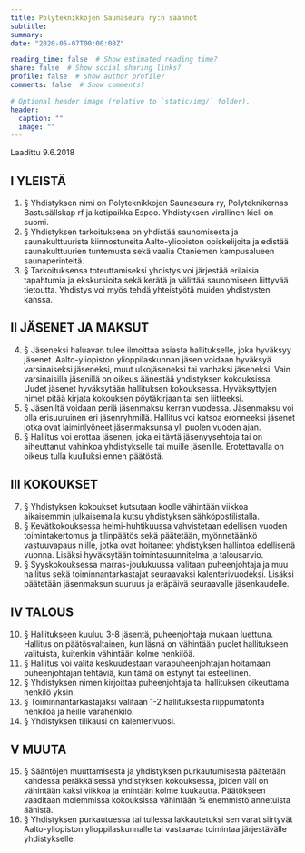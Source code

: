 ```yaml
---
title: Polyteknikkojen Saunaseura ry:n säännöt
subtitle:
summary:
date: "2020-05-07T00:00:00Z"

reading_time: false  # Show estimated reading time?
share: false  # Show social sharing links?
profile: false  # Show author profile?
comments: false  # Show comments?

# Optional header image (relative to `static/img/` folder).
header:
  caption: ""
  image: ""
---
```


Laadittu 9.6.2018

## I YLEISTÄ
1) § Yhdistyksen nimi on Polyteknikkojen Saunaseura ry, Polyteknikernas Bastusällskap rf ja kotipaikka Espoo. Yhdistyksen virallinen kieli on suomi.
2) § Yhdistyksen tarkoituksena on yhdistää saunomisesta ja saunakulttuurista kiinnostuneita Aalto-yliopiston opiskelijoita ja edistää saunakulttuurien tuntemusta sekä vaalia Otaniemen kampusalueen saunaperinteitä.
3) § Tarkoituksensa toteuttamiseksi yhdistys voi järjestää erilaisia tapahtumia ja ekskursioita sekä kerätä ja välittää saunomiseen liittyvää tietoutta. Yhdistys voi myös tehdä yhteistyötä muiden yhdistysten kanssa.

## II JÄSENET JA MAKSUT
4) § Jäseneksi haluavan tulee ilmoittaa asiasta hallitukselle, joka hyväksyy jäsenet. Aalto-yliopiston ylioppilaskunnan jäsen voidaan hyväksyä varsinaiseksi jäseneksi, muut ulkojäseneksi tai vanhaksi jäseneksi. Vain varsinaisilla jäsenillä on oikeus äänestää yhdistyksen kokouksissa. Uudet jäsenet hyväksytään hallituksen kokouksessa. Hyväksyttyjen nimet pitää kirjata kokouksen pöytäkirjaan tai sen liitteeksi.
5) § Jäseniltä voidaan periä jäsenmaksu kerran vuodessa. Jäsenmaksu voi olla erisuuruinen eri jäsenryhmillä. Hallitus voi katsoa eronneeksi jäsenet jotka ovat laiminlyöneet jäsenmaksunsa yli puolen vuoden ajan.
6) § Hallitus voi erottaa jäsenen, joka ei täytä jäsenyysehtoja tai on aiheuttanut vahinkoa yhdistykselle tai muille jäsenille. Erotettavalla on oikeus tulla kuulluksi ennen päätöstä.

## III KOKOUKSET
7) § Yhdistyksen kokoukset kutsutaan koolle vähintään viikkoa aikaisemmin julkaisemalla kutsu yhdistyksen sähköpostilistalla.
8) § Kevätkokouksessa helmi-huhtikuussa vahvistetaan edellisen vuoden toimintakertomus ja tilinpäätös sekä päätetään, myönnetäänkö vastuuvapaus niille, jotka ovat hoitaneet yhdistyksen hallintoa edellisenä vuonna. Lisäksi hyväksytään toimintasuunnitelma ja talousarvio.
9) § Syyskokouksessa marras-joulukuussa valitaan puheenjohtaja ja muu hallitus sekä toiminnantarkastajat seuraavaksi kalenterivuodeksi. Lisäksi päätetään jäsenmaksun suuruus ja eräpäivä seuraavalle jäsenkaudelle.

## IV TALOUS
10) § Hallitukseen kuuluu 3-8 jäsentä, puheenjohtaja mukaan luettuna. Hallitus on päätösvaltainen, kun läsnä on vähintään puolet hallitukseen valituista, kuitenkin vähintään kolme henkilöä.
11) § Hallitus voi valita keskuudestaan varapuheenjohtajan hoitamaan puheenjohtajan tehtäviä, kun tämä on estynyt tai esteellinen.
12) § Yhdistyksen nimen kirjoittaa puheenjohtaja tai hallituksen oikeuttama henkilö yksin.
13) § Toiminnantarkastajaksi valitaan 1-2 hallituksesta riippumatonta henkilöä ja heille varahenkilö.
14) § Yhdistyksen tilikausi on kalenterivuosi.

## V MUUTA
15) § Sääntöjen muuttamisesta ja yhdistyksen purkautumisesta päätetään kahdessa peräkkäisessä yhdistyksen kokouksessa, joiden väli on vähintään kaksi viikkoa ja enintään kolme kuukautta. Päätökseen vaaditaan molemmissa kokouksissa vähintään ¾ enemmistö annetuista äänistä.
16) § Yhdistyksen purkautuessa tai tullessa lakkautetuksi sen varat siirtyvät Aalto-yliopiston ylioppilaskunnalle tai vastaavaa toimintaa järjestävälle yhdistykselle.
